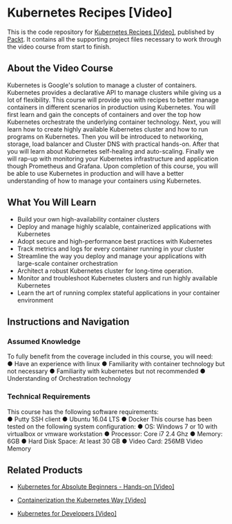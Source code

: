 


# Kubernetes Recipes [Video]
This is the code repository for [Kubernetes Recipes [Video]](https://www.packtpub.com/networking-and-servers/kubernetes-recipes-video?utm_source=github&utm_medium=repository&utm_campaign=9781788831901), published by [Packt](https://www.packtpub.com/?utm_source=github). It contains all the supporting project files necessary to work through the video course from start to finish.
## About the Video Course
Kubernetes is Google's solution to manage a cluster of containers. Kubernetes provides a declarative API to manage clusters while giving us a lot of flexibility. This course will provide you with recipes to better manage containers in different scenarios in production using Kubernetes.
You will first learn and gain the concepts of containers and over the top how Kubernetes orchestrate the underlying container technology. Next, you will learn how to create highly available Kubernetes cluster and how to run programs on Kubernetes. Then you will be introduced to networking, storage, load balancer and Cluster DNS with practical hands-on. After that you will learn about Kubernetes self-healing and auto-scaling. Finally we will rap-up with monitoring your Kubernetes infrastructure and application though Prometheus and Grafana.
Upon completion of this course, you will be able to use Kubernetes in production and will have a better understanding of how to manage your containers using Kubernetes.


<H2>What You Will Learn</H2>
<DIV class=book-info-will-learn-text>
<UL>
<LI>Build your own high-availability container clusters 
<LI>Deploy and manage highly scalable, containerized applications with Kubernetes 
<LI>Adopt secure and high-performance best practices with Kubernetes 
<LI>Track metrics and logs for every container running in your cluster 
<LI>Streamline the way you deploy and manage your applications with large-scale container orchestration 
<LI>Architect a robust Kubernetes cluster for long-time operation. 
<LI>Monitor and troubleshoot Kubernetes clusters and run highly available Kubernetes 
<LI>Learn the art of running complex stateful applications in your container environment </LI></UL></DIV>

## Instructions and Navigation
### Assumed Knowledge
To fully benefit from the coverage included in this course, you will need:<br/>
●	Have an experience with linux
●	Familiarity with container technology but not necessary
●	Familiarity with kubernetes but not recommended
●	Understanding of Orchestration technology

### Technical Requirements
This course has the following software requirements:<br/>
●	Putty SSH client
●	Ubuntu 16.04 LTS
●	Docker 
This course has been tested on the following system configuration:
●	OS: Windows 7 or 10 with virtualbox or vmware workstation
●	Processor: Core i7 2.4 Ghz
●	Memory: 6GB
●	Hard Disk Space: At least 30 GB
●	Video Card: 256MB Video Memory 


## Related Products
* [Kubernetes for Absolute Beginners - Hands-on [Video]](https://www.packtpub.com/application-development/kubernetes-absolute-beginners-hands-video?utm_source=github&utm_medium=repository&utm_campaign=9781838555962)

* [Containerization the Kubernetes Way [Video]](https://www.packtpub.com/application-development/containerization-kubernetes-way-video?utm_source=github&utm_medium=repository&utm_campaign=9781789131147)

* [Kubernetes for Developers [Video]](https://www.packtpub.com/virtualization-and-cloud/kubernetes-developers-video?utm_source=github&utm_medium=repository&utm_campaign=9781788832137)

